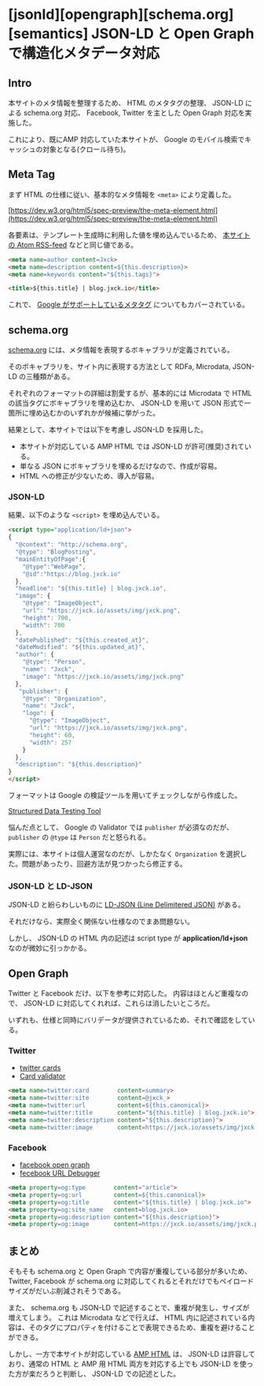 # [jsonld][opengraph][schema.org][semantics] JSON-LD と Open Graph で構造化メタデータ対応

## Intro

本サイトのメタ情報を整理するため、 HTML のメタタグの整理、 JSON-LD による schema.org 対応、 Facebook, Twitter を主とした Open Graph 対応を実施した。

これにより、既にAMP 対応していた本サイトが、 Google のモバイル検索でキャッシュの対象となる(クロール待ち)。


## Meta Tag

まず HTML の仕様に従い、基本的なメタ情報を `<meta>` により定義した。

[https://dev.w3.org/html5/spec-preview/the-meta-element.html](https://dev.w3.org/html5/spec-preview/the-meta-element.html)


各要素は、テンプレート生成時に利用した値を埋め込んでいるため、 [本サイトの Atom RSS-feed](https://blog.jxck.io/entries/2016-02-09/atom-feed.html) などと同じ値である。

```html
<meta name=author content=Jxck>
<meta name=description content=${this.description}>
<meta name=keywords content="${this.tags}">

<title>${this.title} | blog.jxck.io</title>
```

これで、 [Google がサポートしているメタタグ](https://support.google.com/webmasters/answer/79812?hl=ja) についてもカバーされている。


## schema.org

[schema.org](http://schema.org) には、メタ情報を表現するボキャブラリが定義されている。

そのボキャブラリを、サイト内に表現する方法として RDFa, Microdata, JSON-LD の三種類がある。

それぞれのフォーマットの詳細は割愛するが、基本的には Microdata で HTML の該当タグにボキャブラリを埋め込むか、 JSON-LD を用いて JSON 形式で一箇所に埋め込むかのいずれかが候補に挙がった。

結果として、本サイトでは以下を考慮し JSON-LD を採用した。

- 本サイトが対応している AMP HTML では JSON-LD が許可(推奨)されている。
- 単なる JSON にボキャブラリを埋めるだけなので、作成が容易。
- HTML への修正が少ないため、導入が容易。


### JSON-LD

結果、以下のような `<script>` を埋め込んでいる。

```html
<script type="application/ld+json">
{
  "@context": "http://schema.org",
  "@type": "BlogPosting",
  "mainEntityOfPage":{
    "@type":"WebPage",
    "@id":"https://blog.jxck.io"
  },
  "headline": "${this.title} | blog.jxck.io",
  "image": {
    "@type": "ImageObject",
    "url": "https://jxck.io/assets/img/jxck.png",
    "height": 700,
    "width": 700
  },
  "datePublished": "${this.created_at}",
  "dateModified": "${this.updated_at}",
  "author": {
    "@type": "Person",
    "name": "Jxck",
    "image": "https://jxck.io/assets/img/jxck.png"
  },
   "publisher": {
    "@type": "Organization",
    "name": "Jxck",
    "logo": {
      "@type": "ImageObject",
      "url": "https://jxck.io/assets/img/jxck.png",
      "height": 60,
      "width": 257
    }
  },
  "description": "${this.description}"
}
</script>
```

フォーマットは Google の検証ツールを用いてチェックしながら作成した。

[Structured Data Testing Tool](https://developers.google.com/structured-data/testing-tool/)


悩んだ点として、 Google の Validator では `publisher` が必須なのだが、 `publisher` の `@type` は `Person` だと怒られる。

実際には、本サイトは個人運営なのだが、しかたなく `Organization` を選択した。問題があったり、回避方法が見つかったら修正する。


### JSON-LD と LD-JSON

JSON-LD と紛らわしいものに [LD-JSON (Line Delimitered JSON)](https://en.wikipedia.org/wiki/Line_Delimited_JSON) がある。

それだけなら、実際全く関係ない仕様なのでまあ問題ない。

しかし、 JSON-LD の HTML 内の記述は script type が **application/ld+json** なのが微妙に引っかかる。


## Open Graph

Twitter と Facebook だけ、以下を参考に対応した。
内容はほとんど重複なので、 JSON-LD に対応してくれれば、これらは消したいところだ。

いずれも、仕様と同時にバリデータが提供されているため、それで確認をしている。


### Twitter

- [twitter cards](https://dev.twitter.com/ja/cards/types/summary)
- [Card validator](https://cards-dev.twitter.com/validator)


```html
<meta name=twitter:card        content=summary>
<meta name=twitter:site        content=@jxck_>
<meta name=twitter:url         content=${this.canonical}>
<meta name=twitter:title       content="${this.title} | blog.jxck.io">
<meta name=twitter:description content="${this.description}">
<meta name=twitter:image       content=https://jxck.io/assets/img/jxck.png>
```


### Facebook

- [facebook open graph](https://developers.facebook.com/docs/sharing/webmasters)
- [fecebook URL Debugger](https://developers.facebook.com/tools/debug/)

```html
<meta property=og:type        content="article">
<meta property=og:url         content=${this.canonical}>
<meta property=og:title       content="${this.title} | blog.jxck.io">
<meta property=og:site_name   content=blog.jxck.io>
<meta property=og:description content="${this.description}">
<meta property=og:image       content=https://jxck.io/assets/img/jxck.png> 
```


## まとめ

そもそも schema.org と Open Graph で内容が重複している部分が多いため、 Twitter, Facebook が schema.org に対応してくれるとそれだけでもペイロードサイズがだいぶ削減されそうである。

また、 schema.org も JSON-LD で記述することで、重複が発生し、サイズが増えてしまう。
これは Microdata などで行えば、 HTML 内に記述されている内容は、そのタグにプロパティを付けることで表現できるため、重複を避けることができる。

しかし、一方で本サイトが対応している [AMP HTML](https://blog.jxck.io/entries/2016-02-01/amp-html.html) は、 JSON-LD は許容しており、通常の HTML と AMP 用 HTML 両方を対応する上でも JSON-LD を使った方が楽だろうと判断し、 JSON-LD での記述とした。
